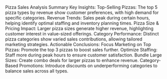 Pizza Sales Analysis Summary
Key Insights:
Top-Selling Pizzas: The top 5 pizza types by revenue show customer preferences, with high demand for specific categories.
Revenue Trends: Sales peak during certain hours, helping identify optimal staffing and inventory planning times.
Pizza Size & Pricing Impact: Larger pizza sizes generate higher revenue, highlighting customer interest in value-sized offerings.
Category Performance: Distinct pizza categories show varied sales contributions, allowing tailored marketing strategies.
Actionable Conclusions:
Focus Marketing on Top Pizzas: Promote the top 3 pizzas to boost sales further.
Optimize Staffing: Staff more during peak hours to ensure customer satisfaction.
Bundle Large Sizes: Create combo deals for larger pizzas to enhance revenue.
Category-Based Promotions: Introduce discounts on underperforming categories to balance sales across all types.
